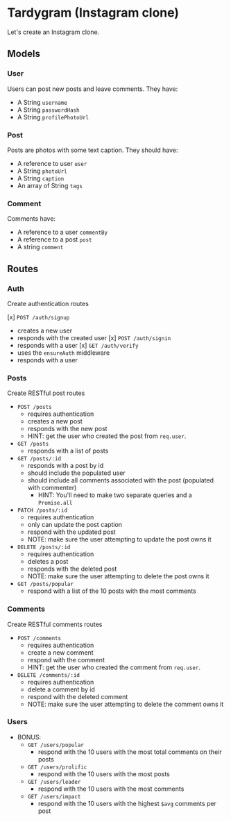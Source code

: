 # Tardygram (Instagram clone)

Let's create an Instagram clone.

## Models

### User

Users can post new posts and leave comments. They have:

* A String `username`
* A String `passwordHash`
* A String `profilePhotoUrl`

### Post

Posts are photos with some text caption. They should have:

* A reference to user `user`
* A String `photoUrl`
* A String `caption`
* An array of String `tags`

### Comment

Comments have:

* A reference to a user `commentBy`
* A reference to a post `post`
* A string `comment`

## Routes

### Auth

Create authentication routes

[x] `POST /auth/signup`
  * creates a new user
  * responds with the created user
[x] `POST /auth/signin`
  * responds with a user
[x] `GET /auth/verify`
  * uses the `ensureAuth` middleware
  * responds with a user

### Posts

Create RESTful post routes

* `POST /posts`
  * requires authentication
  * creates a new post
  * responds with the new post
  * HINT: get the user who created the post from `req.user`.
* `GET /posts`
  * responds with a list of posts
* `GET /posts/:id`
  * responds with a post by id
  * should include the populated user
  * should include all comments associated with the post (populated with commenter)
    * HINT: You'll need to make two separate queries and a `Promise.all`
* `PATCH /posts/:id`
  * requires authentication
  * only can update the post caption
  * respond with the updated post
  * NOTE: make sure the user attempting to update the post owns it
* `DELETE /posts/:id`
  * requires authentication
  * deletes a post
  * responds with the deleted post
  * NOTE: make sure the user attempting to delete the post owns it
* `GET /posts/popular`
  * respond with a list of the 10 posts with the most comments

### Comments

Create RESTful comments routes

* `POST /comments`
  * requires authentication
  * create a new comment
  * respond with the comment
  * HINT: get the user who created the comment from `req.user`.
* `DELETE /comments/:id`
  * requires authentication
  * delete a comment by id
  * respond with the deleted comment
  * NOTE: make sure the user attempting to delete the comment owns it

### Users

* BONUS:
  * `GET /users/popular`
    * respond with the 10 users with the most total comments on their posts
  * `GET /users/prolific`
    * respond with the 10 users with the most posts
  * `GET /users/leader`
    * respond with the 10 users with the most comments
  * `GET /users/impact`
    * respond with the 10 users with the highest `$avg` comments per post
